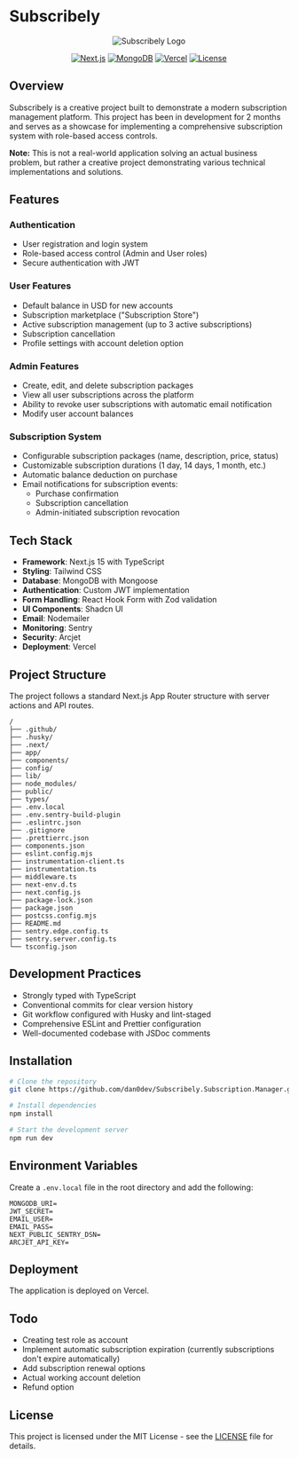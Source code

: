 # Subscribely

<div align="center">
  
![Subscribely Logo](https://i.imgur.com/hicXmxC.png)

</div>

<div align="center">
  
[![Next.js](https://img.shields.io/badge/Next.js-15.2.3-black?style=flat-plastic&logo=next.js)](https://nextjs.org/)
[![MongoDB](https://img.shields.io/badge/MongoDB-8.12-green?style=flat-plastic&logo=mongodb)](https://www.mongodb.com/)
[![Vercel](https://img.shields.io/badge/Deployed_on-Vercel-black?style=flat-plastic&logo=vercel)](https://vercel.com)
[![License](https://img.shields.io/badge/License-MIT-blue.svg?style=flat-plastic)](LICENSE)

</div>

## Overview
Subscribely is a creative project built to demonstrate a modern subscription management platform. This project has been in development for 2 months and serves as a showcase for implementing a comprehensive subscription system with role-based access controls.

**Note:** This is not a real-world application solving an actual business problem, but rather a creative project demonstrating various technical implementations and solutions.

## Features

### Authentication
- User registration and login system
- Role-based access control (Admin and User roles)
- Secure authentication with JWT

### User Features
- Default balance in USD for new accounts
- Subscription marketplace ("Subscription Store")
- Active subscription management (up to 3 active subscriptions)
- Subscription cancellation
- Profile settings with account deletion option

### Admin Features
- Create, edit, and delete subscription packages
- View all user subscriptions across the platform
- Ability to revoke user subscriptions with automatic email notification
- Modify user account balances

### Subscription System
- Configurable subscription packages (name, description, price, status)
- Customizable subscription durations (1 day, 14 days, 1 month, etc.)
- Automatic balance deduction on purchase
- Email notifications for subscription events:
  - Purchase confirmation
  - Subscription cancellation
  - Admin-initiated subscription revocation

## Tech Stack
- **Framework**: Next.js 15 with TypeScript
- **Styling**: Tailwind CSS
- **Database**: MongoDB with Mongoose
- **Authentication**: Custom JWT implementation
- **Form Handling**: React Hook Form with Zod validation
- **UI Components**: Shadcn UI
- **Email**: Nodemailer
- **Monitoring**: Sentry
- **Security**: Arcjet
- **Deployment**: Vercel

## Project Structure
The project follows a standard Next.js App Router structure with server actions and API routes.

```
/
├── .github/
├── .husky/
├── .next/
├── app/
├── components/
├── config/
├── lib/
├── node_modules/
├── public/
├── types/
├── .env.local
├── .env.sentry-build-plugin
├── .eslintrc.json
├── .gitignore
├── .prettierrc.json
├── components.json
├── eslint.config.mjs
├── instrumentation-client.ts
├── instrumentation.ts
├── middleware.ts
├── next-env.d.ts
├── next.config.js
├── package-lock.json
├── package.json
├── postcss.config.mjs
├── README.md
├── sentry.edge.config.ts
├── sentry.server.config.ts
└── tsconfig.json
```

## Development Practices
- Strongly typed with TypeScript
- Conventional commits for clear version history
- Git workflow configured with Husky and lint-staged
- Comprehensive ESLint and Prettier configuration
- Well-documented codebase with JSDoc comments

## Installation

```bash
# Clone the repository
git clone https://github.com/dan0dev/Subscribely.Subscription.Manager.git

# Install dependencies
npm install

# Start the development server
npm run dev
```

## Environment Variables
Create a `.env.local` file in the root directory and add the following:

```
MONGODB_URI=
JWT_SECRET=
EMAIL_USER=
EMAIL_PASS=
NEXT_PUBLIC_SENTRY_DSN=
ARCJET_API_KEY=
```

## Deployment
The application is deployed on Vercel.

## Todo
- Creating test role as account
- Implement automatic subscription expiration (currently subscriptions don't expire automatically)
- Add subscription renewal options
- Actual working account deletion
- Refund option

## License

This project is licensed under the MIT License - see the [LICENSE](LICENSE) file for details.
